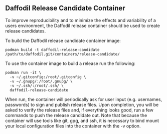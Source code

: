 <!--
  Licensed to the Apache Software Foundation (ASF) under one or more
  contributor license agreements.  See the NOTICE file distributed with
  this work for additional information regarding copyright ownership.
  The ASF licenses this file to You under the Apache License, Version 2.0
  (the "License"); you may not use this file except in compliance with
  the License.  You may obtain a copy of the License at

      http://www.apache.org/licenses/LICENSE-2.0

  Unless required by applicable law or agreed to in writing, software
  distributed under the License is distributed on an "AS IS" BASIS,
  WITHOUT WARRANTIES OR CONDITIONS OF ANY KIND, either express or implied.
  See the License for the specific language governing permissions and
  limitations under the License.
-->

## Daffodil Release Candidate Container

To improve reproducibility and to minimize the effects and variability of a
users environment, the Daffodil release container should be used to create
release candidates.

To build the Daffodil release candidate container image:

    podman build -t daffodil-release-candidate /path/to/daffodil.git/containers/release-candidate/

To use the container image to build a release run the following:

    podman run -it \
      -v ~/.gitconfig:/root/.gitconfig \
      -v ~/.gnupg/:/root/.gnupg/ \
      -v ~/.ssh/:/root/.ssh/ \
      daffodil-release-candidate

When run, the container will periodically ask for user input (e.g. usernames,
passwords) to sign and publish release files. Upon completion, you will be
asked to verify the release files and, if everything looks good, run a few
commands to push the release candidate out. Note that because the container
will use tools like git, gpg, and ssh, it is necessary to bind mount your local
configuration files into the container with the -v option.
